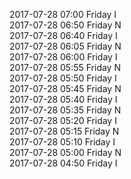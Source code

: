 2017-07-28 07:00 Friday  I  
2017-07-28 06:50 Friday  N  
2017-07-28 06:40 Friday  I  
2017-07-28 06:05 Friday  N  
2017-07-28 06:00 Friday  I  
2017-07-28 05:55 Friday  N  
2017-07-28 05:50 Friday  I  
2017-07-28 05:45 Friday  N  
2017-07-28 05:40 Friday  I  
2017-07-28 05:35 Friday  N  
2017-07-28 05:20 Friday  I  
2017-07-28 05:15 Friday  N  
2017-07-28 05:10 Friday  I  
2017-07-28 05:00 Friday  N  
2017-07-28 04:50 Friday  I  
